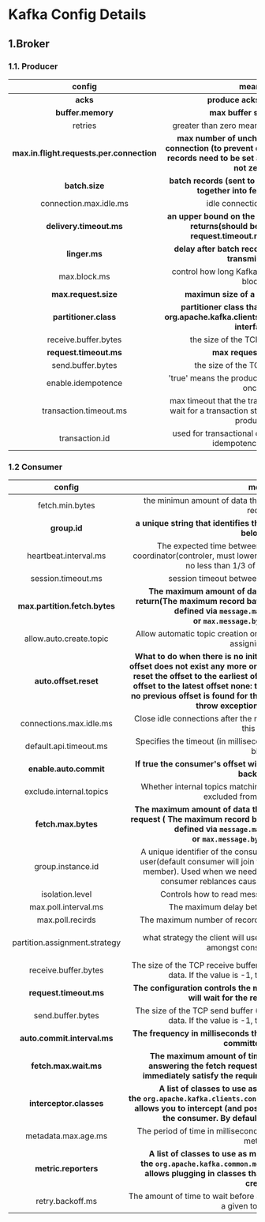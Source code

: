 # Kafka Config Details

## 1.Broker

### 1.1. Producer

|                  config                   |                            means                             |        default         |
| :---------------------------------------: | :----------------------------------------------------------: | :--------------------: |
|                 **acks**                  |                 **produce acks (0, 1, -1)**                  |         **1**          |
|             **buffer.memory**             |                  **max buffer size (byte)**                  |   **33554432 (32M)**   |
|                  retries                  |          greater than zero means will resend record          |       2147483647       |
| **max.in.flight.requests.per.connection** | **max number of unchecked request per connection (to prevent disordered producing records need to be set as 1 when 'retries' is not zero )** |         **5**          |
|              **batch.size**               | **batch records (sent to the same partitions) together into fewer requests** |    **16384 (16k)**     |
|          connection.max.idle.ms           |                   idle connections timeout                   |     540000 (540s)      |
|          **delivery.timeout.ms**          | **an upper bound on the time to report send() returns(should be greeater than request.timeout.ms + linger.ms)** |   **120000 (120s)**    |
|               **linger.ms**               |  **delay after batch records before request transmission**   |    **0 (no delay)**    |
|               max.block.ms                |       control how long KafkaProducer.send() will block       |      60000 (60s)       |
|           **max.request.size**            |            **maximun size of a request in bytes**            |    **1048576 (1M)**    |
|           **partitioner.class**           | **partitioner class that implements the org.apache.kafka.clients.producer.Partitioner interface** | **DefaultPartitioner** |
|           receive.buffer.bytes            |              the size of the TCP receive buffer              |      32768 (32k)       |
|          **request.timeout.ms**           |                   **max request timeout**                    |    **30000 (30s)**     |
|             send.buffer.bytes             |               the size of the TCP send buffer                |     131072 (128k)      |
|            enable.idempotence             |      'true' means the producer will ensure exactly once      |         false          |
|          transaction.timeout.ms           | max timeout that the transaction coordinator wait for a transaction status update from the producer |       60000(60s)       |
|              transaction.id               | used for transactional delivery (need to set idempotence as true) |          null          |

### 1.2 Consumer

|            config             |                            means                             |                           default                            |
| :---------------------------: | :----------------------------------------------------------: | :----------------------------------------------------------: |
|        fetch.min.bytes        | the minimun amount of data the server should return for a fetch request |                           1 (byte)                           |
|         **group.id**          | **a unique string that identifies the consumer group this consumer belongs to** |                                                              |
|     heartbeat.interval.ms     | The expected time between heartbeats to the consumer coordinator(controler, must lower than 'session.timeout.ms', typically no less than 1/3 of 'session.timeout.ms') |                             3000                             |
|      session.timeout.ms       |       session timeout between consumer and controller        |                            10000                             |
| **max.partition.fetch.bytes** | **The maximum amount of data per-partition the server will return(The maximum record batch size accepted by the broker is defined via `message.max.bytes` (broker config) or `max.message.bytes` (topic config))** |                       **1048576 (1M)**                       |
|    allow.auto.create.topic    | Allow automatic topic creation on the broker when subscribing to or assigning a topic |                             true                             |
|     **auto.offset.reset**     | **What to do when there is no initial offset in Kafka or if the current offset does not exist any more on the server (    earliest: automatically reset the offset to the earliest offset  latest: automatically reset the offset to the latest offset         none: throw exception to the consumer if no previous offset is found for the consumer's group                                        anything else: throw exception to the consumer)** |                          **latest**                          |
|    connections.max.idle.ms    | Close idle connections after the number of milliseconds specified by this config |                        540000 (540s)                         |
|    default.api.timeout.ms     | Specifies the timeout (in milliseconds) for consumer APIs that could block |                         60000 (60s)                          |
|    **enable.auto.commit**     | **If true the consumer's offset will be periodically committed in the background** |                           **true**                           |
|    exclude.internal.topics    | Whether internal topics matching a subscribed pattern should be excluded from the subscription |                             true                             |
|      **fetch.max.bytes**      | **The maximum amount of data the server should return for a fetch request ( The maximum record batch size accepted by the broker is defined via `message.max.bytes` (broker config) or `max.message.bytes` (topic config) )** |                      **52428800(50M)**                       |
|       group.instance.id       | A unique identifier of the consumer instance provided by the end user(default consumer will join the consumer group as a dynamic member). Used when we need a continuious consumer to avoid consumer reblances caused by transient unavailability |                             null                             |
|        isolation.level        |    Controls how to read messages written transactionally     |                       read_uncommitted                       |
|     max.poll.interval.ms      |       The maximum delay between invocations of poll()        |                        300000 (300s)                         |
|       max.poll.recirds        | The maximum number of records returned in a single call to poll() |                             500                              |
| partition.assignment.strategy | what strategy the client will use to distribute partition ownership amongst consumer instances | org.apache.kafka .clients.consumer. ConsumerPartitionAssignor |
|     receive.buffer.bytes      | The size of the TCP receive buffer (SO_RCVBUF) to use when reading data. If the value is -1, the OS default will be used |                         65536 (64k)                          |
|    **request.timeout.ms**     | **The configuration controls the maximum amount of time the client will wait for the response of a request** |                       **30000 (30s)**                        |
|       send.buffer.bytes       | The size of the TCP send buffer (SO_SNDBUF) to use when sending data. If the value is -1, the OS default will be used |                        131072 (128k)                         |
|  **auto.commit.interval.ms**  | **The frequency in milliseconds that the consumer offsets are auto-committed to Kafka** |                        **5000 (5s)**                         |
|     **fetch.max.wait.ms**     | **The maximum amount of time the server will block before answering the fetch request if there isn't sufficient data to immediately satisfy the requirement given by fetch.min.bytes** |                        **500 (0.5s)**                        |
|    **interceptor.classes**    | **A list of classes to use as interceptors. Implementing the `org.apache.kafka.clients.consumer.ConsumerInterceptor` interface allows you to intercept (and possibly mutate) records received by the consumer. By default, there are no interceptors** |                            **""**                            |
|      metadata.max.age.ms      | The period of time in milliseconds after which we force a refresh of metadata |                        300000 (300s)                         |
|     **metric.reporters**      | **A list of classes to use as metrics reporters. Implementing the `org.apache.kafka.common.metrics.MetricsReporter` interface allows plugging in classes that will be notified of new metric creation** |                            **""**                            |
|       retry.backoff.ms        | The amount of time to wait before attempting to retry a failed request to a given topic partition |                          100 (0.1s)                          |


